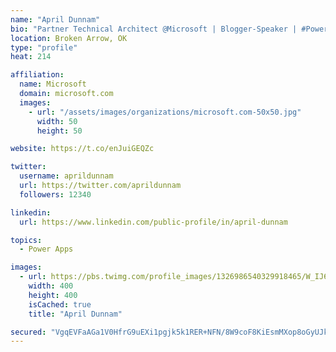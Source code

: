 ```yaml
---
name: "April Dunnam"
bio: "Partner Technical Architect @Microsoft | Blogger-Speaker | #PowerApps, #PowerAutomate, #Office365, #SharePoint | #WIT | #Karaoke Queen"
location: Broken Arrow, OK
type: "profile"
heat: 214

affiliation:
  name: Microsoft
  domain: microsoft.com
  images:
    - url: "/assets/images/organizations/microsoft.com-50x50.jpg"
      width: 50
      height: 50

website: https://t.co/enJuiGEQZc

twitter:
  username: aprildunnam
  url: https://twitter.com/aprildunnam
  followers: 12340

linkedin:
  url: https://www.linkedin.com/public-profile/in/april-dunnam

topics:
  - Power Apps

images:
  - url: https://pbs.twimg.com/profile_images/1326986540329918465/W_IJ6Ih2_400x400.jpg
    width: 400
    height: 400
    isCached: true
    title: "April Dunnam"

secured: "VgqEVFaAGa1V0HfrG9uEXi1pgjk5k1RER+NFN/8W9coF8KiEsmMXop8oGyUJkNRjHW2RiQREx2aZBMr4qGRWtP8njLSlgwNI/sbIFjnUiEwCAjzk9iJ8fH5iQAkbCrCBDBO9wPYVBU3L021uGvOpRMCxfsS+C5OUVpqlucLGvSIRbRw/RdLw1/IMRrZjuFYBgyIG7akaVgiyP1gXedHYWNagt9CHb+DtCVuoG1DAgFRVN7hXcaDxq8I2TQ6zgUc8y9Gst+884SI5NDviNuIXy1hYV097CHl00Kzdn9yJ/32oSRZEq/U1t0lhu+9kG57B3JoyfJW5FxXpd2OFijGjbOYJAjOfNUZ7rmvCXHuGgH2GVQm3qdexAl00vL/Oa5kHMX39ctQoLDZK407RvAlMhzXv12jmL/jtov2jZbF0kQA=;JJl2e3Zg6HviWNNK6k8N0g=="
---
```


